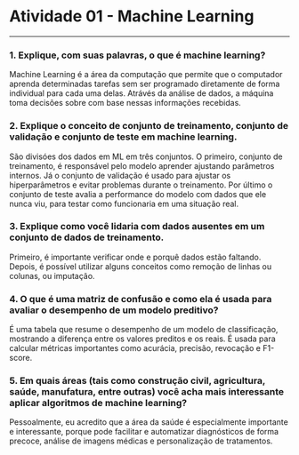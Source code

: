 # Atividade 01 - Machine Learning

---

### 1. Explique, com suas palavras, o que é machine learning?
Machine Learning é a área da computação que permite que o computador aprenda determinadas tarefas sem ser programado diretamente de forma individual para cada uma delas. Atrávés da análise de dados, a máquina toma decisões sobre com base nessas informações recebidas.

### 2. Explique o conceito de conjunto de treinamento, conjunto de validação e conjunto de teste em machine learning.
São divisóes dos dados em ML em três conjuntos. O primeiro, conjunto de treinamento, é responsável pelo modelo aprender ajustando parâmetros internos. Já o conjunto de validação é usado para ajustar os hiperparâmetros e evitar problemas durante o treinamento. Por último o conjunto de teste avalia a performance do modelo com dados que ele nunca viu, para testar como funcionaria em uma situação real.

### 3. Explique como você lidaria com dados ausentes em um conjunto de dados de treinamento.
Primeiro, é importante verificar onde e porquê dados estão faltando. Depois, é possível utilizar alguns conceitos como remoção de linhas ou colunas, ou imputação.

### 4. O que é uma matriz de confusão e como ela é usada para avaliar o desempenho de um modelo preditivo?
É uma tabela que resume o desempenho de um modelo de classificação, mostrando a diferença entre os valores preditos e os reais. É usada para calcular métricas importantes como acurácia, precisão, revocação e F1-score.

### 5. Em quais áreas (tais como construção civil, agricultura, saúde, manufatura, entre outras) você acha mais interessante aplicar algoritmos de machine learning?
Pessoalmente, eu acredito que a área da saúde é especialmente importante e interessante, porque pode facilitar e automatizar diagnósticos de forma precoce, análise de imagens médicas e personalização de tratamentos.